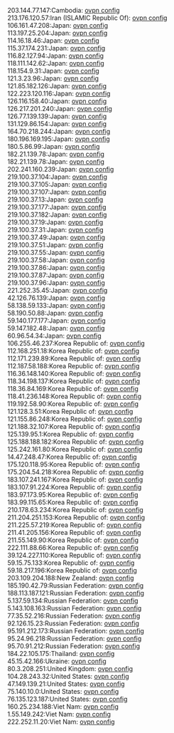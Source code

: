 203.144.77.147:Cambodia: [ovpn config](vpn/203_144_77_147.ovpn)  
213.176.120.57:Iran (ISLAMIC Republic Of): [ovpn config](vpn/213_176_120_57.ovpn)  
106.161.47.208:Japan: [ovpn config](vpn/106_161_47_208.ovpn)  
113.197.25.204:Japan: [ovpn config](vpn/113_197_25_204.ovpn)  
114.16.18.46:Japan: [ovpn config](vpn/114_16_18_46.ovpn)  
115.37.174.231:Japan: [ovpn config](vpn/115_37_174_231.ovpn)  
116.82.127.94:Japan: [ovpn config](vpn/116_82_127_94.ovpn)  
118.111.142.62:Japan: [ovpn config](vpn/118_111_142_62.ovpn)  
118.154.9.31:Japan: [ovpn config](vpn/118_154_9_31.ovpn)  
121.3.23.96:Japan: [ovpn config](vpn/121_3_23_96.ovpn)  
121.85.182.126:Japan: [ovpn config](vpn/121_85_182_126.ovpn)  
122.223.120.116:Japan: [ovpn config](vpn/122_223_120_116.ovpn)  
126.116.158.40:Japan: [ovpn config](vpn/126_116_158_40.ovpn)  
126.217.201.240:Japan: [ovpn config](vpn/126_217_201_240.ovpn)  
126.77.139.139:Japan: [ovpn config](vpn/126_77_139_139.ovpn)  
131.129.86.154:Japan: [ovpn config](vpn/131_129_86_154.ovpn)  
164.70.218.244:Japan: [ovpn config](vpn/164_70_218_244.ovpn)  
180.196.169.195:Japan: [ovpn config](vpn/180_196_169_195.ovpn)  
180.5.86.99:Japan: [ovpn config](vpn/180_5_86_99.ovpn)  
182.21.139.78:Japan: [ovpn config](vpn/182_21_139_78.ovpn)  
182.21.139.78:Japan: [ovpn config](vpn/182_21_139_78.ovpn)  
202.241.160.239:Japan: [ovpn config](vpn/202_241_160_239.ovpn)  
219.100.37.104:Japan: [ovpn config](vpn/219_100_37_104.ovpn)  
219.100.37.105:Japan: [ovpn config](vpn/219_100_37_105.ovpn)  
219.100.37.107:Japan: [ovpn config](vpn/219_100_37_107.ovpn)  
219.100.37.13:Japan: [ovpn config](vpn/219_100_37_13.ovpn)  
219.100.37.177:Japan: [ovpn config](vpn/219_100_37_177.ovpn)  
219.100.37.182:Japan: [ovpn config](vpn/219_100_37_182.ovpn)  
219.100.37.19:Japan: [ovpn config](vpn/219_100_37_19.ovpn)  
219.100.37.31:Japan: [ovpn config](vpn/219_100_37_31.ovpn)  
219.100.37.49:Japan: [ovpn config](vpn/219_100_37_49.ovpn)  
219.100.37.51:Japan: [ovpn config](vpn/219_100_37_51.ovpn)  
219.100.37.55:Japan: [ovpn config](vpn/219_100_37_55.ovpn)  
219.100.37.58:Japan: [ovpn config](vpn/219_100_37_58.ovpn)  
219.100.37.86:Japan: [ovpn config](vpn/219_100_37_86.ovpn)  
219.100.37.87:Japan: [ovpn config](vpn/219_100_37_87.ovpn)  
219.100.37.96:Japan: [ovpn config](vpn/219_100_37_96.ovpn)  
221.252.35.45:Japan: [ovpn config](vpn/221_252_35_45.ovpn)  
42.126.76.139:Japan: [ovpn config](vpn/42_126_76_139.ovpn)  
58.138.59.133:Japan: [ovpn config](vpn/58_138_59_133.ovpn)  
58.190.50.88:Japan: [ovpn config](vpn/58_190_50_88.ovpn)  
59.140.177.177:Japan: [ovpn config](vpn/59_140_177_177.ovpn)  
59.147.182.48:Japan: [ovpn config](vpn/59_147_182_48.ovpn)  
60.96.54.34:Japan: [ovpn config](vpn/60_96_54_34.ovpn)  
106.255.46.237:Korea Republic of: [ovpn config](vpn/106_255_46_237.ovpn)  
112.168.251.18:Korea Republic of: [ovpn config](vpn/112_168_251_18.ovpn)  
112.171.239.89:Korea Republic of: [ovpn config](vpn/112_171_239_89.ovpn)  
112.187.58.188:Korea Republic of: [ovpn config](vpn/112_187_58_188.ovpn)  
116.36.148.140:Korea Republic of: [ovpn config](vpn/116_36_148_140.ovpn)  
118.34.198.137:Korea Republic of: [ovpn config](vpn/118_34_198_137.ovpn)  
118.36.84.169:Korea Republic of: [ovpn config](vpn/118_36_84_169.ovpn)  
118.41.236.148:Korea Republic of: [ovpn config](vpn/118_41_236_148.ovpn)  
119.192.58.90:Korea Republic of: [ovpn config](vpn/119_192_58_90.ovpn)  
121.128.3.51:Korea Republic of: [ovpn config](vpn/121_128_3_51.ovpn)  
121.155.86.248:Korea Republic of: [ovpn config](vpn/121_155_86_248.ovpn)  
121.188.32.107:Korea Republic of: [ovpn config](vpn/121_188_32_107.ovpn)  
125.139.95.1:Korea Republic of: [ovpn config](vpn/125_139_95_1.ovpn)  
125.188.188.182:Korea Republic of: [ovpn config](vpn/125_188_188_182.ovpn)  
125.242.161.80:Korea Republic of: [ovpn config](vpn/125_242_161_80.ovpn)  
14.47.248.47:Korea Republic of: [ovpn config](vpn/14_47_248_47.ovpn)  
175.120.118.95:Korea Republic of: [ovpn config](vpn/175_120_118_95.ovpn)  
175.204.54.218:Korea Republic of: [ovpn config](vpn/175_204_54_218.ovpn)  
183.107.241.167:Korea Republic of: [ovpn config](vpn/183_107_241_167.ovpn)  
183.107.91.224:Korea Republic of: [ovpn config](vpn/183_107_91_224.ovpn)  
183.97.173.95:Korea Republic of: [ovpn config](vpn/183_97_173_95.ovpn)  
183.99.115.65:Korea Republic of: [ovpn config](vpn/183_99_115_65.ovpn)  
210.178.63.234:Korea Republic of: [ovpn config](vpn/210_178_63_234.ovpn)  
211.204.251.153:Korea Republic of: [ovpn config](vpn/211_204_251_153.ovpn)  
211.225.57.219:Korea Republic of: [ovpn config](vpn/211_225_57_219.ovpn)  
211.41.205.156:Korea Republic of: [ovpn config](vpn/211_41_205_156.ovpn)  
211.55.149.90:Korea Republic of: [ovpn config](vpn/211_55_149_90.ovpn)  
222.111.88.66:Korea Republic of: [ovpn config](vpn/222_111_88_66.ovpn)  
39.124.227.110:Korea Republic of: [ovpn config](vpn/39_124_227_110.ovpn)  
59.15.75.133:Korea Republic of: [ovpn config](vpn/59_15_75_133.ovpn)  
59.18.217.196:Korea Republic of: [ovpn config](vpn/59_18_217_196.ovpn)  
203.109.204.188:New Zealand: [ovpn config](vpn/203_109_204_188.ovpn)  
185.190.42.79:Russian Federation: [ovpn config](vpn/185_190_42_79.ovpn)  
188.113.187.121:Russian Federation: [ovpn config](vpn/188_113_187_121.ovpn)  
5.137.59.134:Russian Federation: [ovpn config](vpn/5_137_59_134.ovpn)  
5.143.108.163:Russian Federation: [ovpn config](vpn/5_143_108_163.ovpn)  
77.35.52.216:Russian Federation: [ovpn config](vpn/77_35_52_216.ovpn)  
92.126.15.23:Russian Federation: [ovpn config](vpn/92_126_15_23.ovpn)  
95.191.212.173:Russian Federation: [ovpn config](vpn/95_191_212_173.ovpn)  
95.24.96.218:Russian Federation: [ovpn config](vpn/95_24_96_218.ovpn)  
95.70.91.212:Russian Federation: [ovpn config](vpn/95_70_91_212.ovpn)  
184.22.105.175:Thailand: [ovpn config](vpn/184_22_105_175.ovpn)  
45.15.42.166:Ukraine: [ovpn config](vpn/45_15_42_166.ovpn)  
80.3.208.251:United Kingdom: [ovpn config](vpn/80_3_208_251.ovpn)  
104.28.243.32:United States: [ovpn config](vpn/104_28_243_32.ovpn)  
47.149.139.21:United States: [ovpn config](vpn/47_149_139_21.ovpn)  
75.140.10.0:United States: [ovpn config](vpn/75_140_10_0.ovpn)  
76.135.123.187:United States: [ovpn config](vpn/76_135_123_187.ovpn)  
160.25.234.188:Viet Nam: [ovpn config](vpn/160_25_234_188.ovpn)  
1.55.149.242:Viet Nam: [ovpn config](vpn/1_55_149_242.ovpn)  
222.252.11.20:Viet Nam: [ovpn config](vpn/222_252_11_20.ovpn)  
